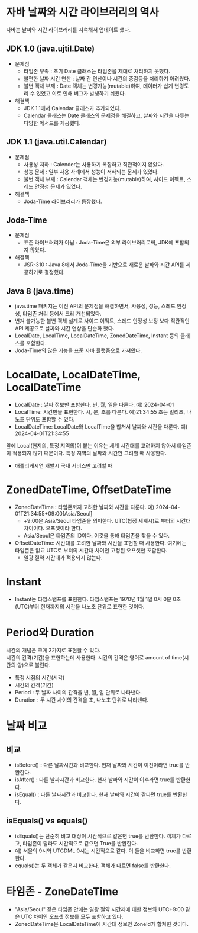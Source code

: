 # 자바 날짜와 시간 라이브러리의 역사
자바는 날짜와 시간 라이브러리를 지속해서 업데이트 했다.  

## JDK 1.0 (java.ujtil.Date)
- 문제점
  - 타임존 부족 : 초기 Date 클래스는 타임존을 제대로 처리하지 못했다.
  - 불편한 날짜 시간 연산 : 날짜 간 연산이나 시간의 증감등을 처리하기 어려웠다.
  - 불변 객체 부재 : Date 객체는 변경가능(mutable)하여, 데이터가 쉽게 변경도리 수 있었고 이로 인해 버그가 발생하기 쉬웠다.
- 해결책
  - JDK 1.1에서 Calendar 클래스가 추가되었다.
  - Calendar 클래스는 Date 클래스의 문제점을 해결하고, 날짜와 시간을 다루는 다양한 메서드를 제공했다.

## JDK 1.1 (java.util.Calendar)
- 문제점
  - 사용성 저하 : Calender는 사용하기 복잡하고 직관적이지 않았다.
  - 성능 문제 : 일부 사용 사례에서 성능이 저하되는 문제가 있었다.
  - 불변 객체 부재 : Calendar 객체는 변경가능(mutable)하여, 사이드 이펙트, 스레드 안정성 문제가 있었다.
- 해결책
  - Joda-Time 라이브러리가 등장했다.

## Joda-Time
- 문제점
  - 표준 라이브러리가 아님 : Joda-Time은 외부 라이브러리로써, JDK에 포함되지 않았다.
- 해결책
  - JSR-310 : Java 8에서 Joda-Time을 기반으로 새로운 날짜와 시간 API를 제공하기로 결정했다.

## Java 8 (java.time)
- java.time 패키지는 이전 API의 문제점을 해결하면서, 사용성, 성능, 스레드 안정성, 타임존 처리 등에서 크레 개선되었다.
- 변겨 불가능한 불변 객체 설계로 사이드 이펙트, 스레드 안정성 보장 보다 직관적인 API 제공으로 날짜와 시간 연상을 단순화 했다.
- LocalDate, LocalTime, LocalDateTime, ZonedDateTime, Instant 등의 클래스를 포함한다.
- Joda-Time의 많은 기능을 표준 자바 플랫폼으로 가져왔다.

# LocalDate, LocalDateTime, LocalDateTime
- LocalDate : 날짜 정보만 포함한다. 년, 월, 일을 다룬다. 예) 2024-04-01
- LocalTime: 시간만을 표현한다. 시, 분, 초를 다룬다. 예)21:34:55 초는 밀리초, 나노초 단위도 포함할 수 있다.
- LocalDateTime: LocalDate와 LocalTime을 합쳐서 날짜와 시간을 다룬다. 예) 2024-04-01T21:34:55

앞에 Local(현지의, 특정 지역의)이 붙는 이유는 세계 시간대를 고려하지 않아서 타임존이 적용되지 않기 때문이다.
특정 지역의 날짜와 시간만 고려할 때 사용한다.
- 애플리케시연 개발시 국내 서비스만 고려할 때

# ZonedDateTime, OffsetDateTime
- ZonedDateTime : 타임존까지 고려한 날짜와 시간을 다룬다. 예) 2024-04-01T21:34:55+09:00[Asia/Seoul]
  - +9:00은 Asia/Seoul 타임존을 의미한다. UTC(협정 세계시)로 부터의 시간대 차이이다. 오프셋이라 한다.
  - Asia/Seoul은 타임존의 ID이다. 이것을 통해 타임존을 찾을 수 있다.
- OffsetDateTime: 시간대를 고려한 날짜와 시간을 표현할 때 사용한다. 여기에는 타임존은 없교 UTC로 부터의 시간대 차이인 고정된 오프셋만 포함한다.
    - 일광 절약 시간대가 적용되지 않는다.

# Instant
-  Instant는 타임스탬프를 표현한다. 타임스탬프는 1970년 1월 1일 0시 0분 0초(UTC)부터 현재까지의 시간을 나노초 단위로 표현한 것이다.

# Period와 Duration
시간의 개념은 크게 2가지로 표현활 수 있다.  
시간의 간격(기간)을 표현하는데 사용한다. 시간의 간격은 영어로 amount of time(시간의 양)으로 불린다.
- 특정 시점의 시간(시각)
- 시간의 간격(기간)
- Period : 두 날짜 사이의 간격을 년, 월, 일 단위로 나타낸다.
- Duration : 두 시간 사이의 간격을 초, 나노초 단위로 나타낸다.

# 날짜 비교
## 비교
- isBefore() : 다른 날짜시간과 비교한다. 현재 날짜와 시간이 이전이라면 true를 반환한다.
- isAfter() : 다른 날짜시간과 비교한다. 현재 날짜와 시간이 이후라면 true를 반환한다.
- isEqual() : 다른 날짜시간과 비교한다. 현재 날짜와 시간이 같다면 true를 반환한다.

## isEquals() vs equals()
- isEquals()는 단순히 비교 대상이  시간적으로 같은면 true를 반환한다. 객체가 다르고, 타임존이 달라도 시간적으로 같으면 True를 반환한다.
- 예) 서울의 9시와 UTCDML 0시는 시간적으로 같다. 이 둘을 비교하면 true를 반환한다.
- equals()는 두 객체가 같은지 비교한다. 객체가 다르면 false를 반환한다.

# 타임존 - ZoneDateTime
- "Asia/Seoul" 같은 타임존 안에는 일광 절약 시간제에 대한 정보와 UTC+9:00 같은 UTC 차이인 오프셋 정보를 모두 포함하고 있다.
- ZonedDateTime은 LocalDateTime에 시간대 정보인 ZoneId가 합쳐힌 것이다.
